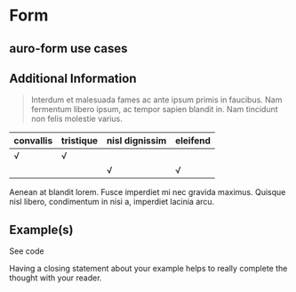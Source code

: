 <!--
The index.md file is a compiled document. No edits should be made directly to this file.
README.md is created by running `npm run build:docs`.
This file is generated based on a template fetched from `./docs/partials/index.md`
-->

# Form

<!-- AURO-GENERATED-CONTENT:START (FILE:src=./description.md) -->
<!-- AURO-GENERATED-CONTENT:END -->

## auro-form use cases

<!-- AURO-GENERATED-CONTENT:START (FILE:src=./useCases.md) -->
<!-- AURO-GENERATED-CONTENT:END -->

## Additional Information

> Interdum et malesuada fames ac ante ipsum primis in faucibus. Nam fermentum libero ipsum, ac tempor sapien blandit in. Nam tincidunt non felis molestie varius.

|convallis|tristique|nisl dignissim|eleifend|
|---|---|---|---|
|√|√|||
|||√|√|

Aenean at blandit lorem. Fusce imperdiet mi nec gravida maximus. Quisque nisl libero, condimentum in nisi a, imperdiet lacinia arcu.

## Example(s)

<div class="exampleWrapper">
  <!-- AURO-GENERATED-CONTENT:START (FILE:src=./../../apiExamples/basic.html) -->
  <!-- AURO-GENERATED-CONTENT:END -->
</div>

<auro-accordion alignRight>
  <span slot="trigger">See code</span>

<!-- AURO-GENERATED-CONTENT:START (CODE:src=./../../apiExamples/basic.html) -->
<!-- AURO-GENERATED-CONTENT:END -->

</auro-accordion>

Having a closing statement about your example helps to really complete the thought with your reader.
